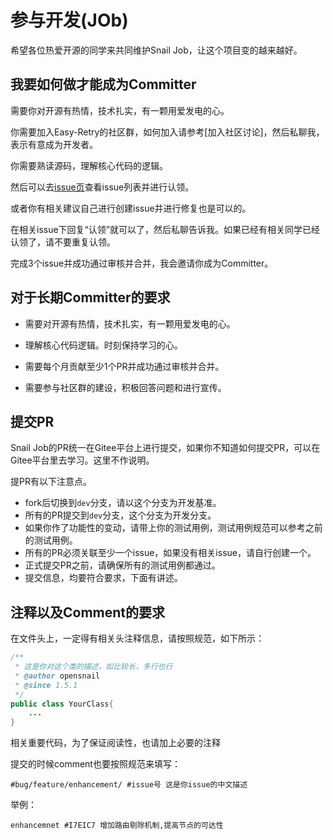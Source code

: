# 参与开发(JOb)

希望各位热爱开源的同学来共同维护Snail Job，让这个项目变的越来越好。

## 我要如何做才能成为Committer

需要你对开源有热情，技术扎实，有一颗用爱发电的心。

你需要加入Easy-Retry的社区群，如何加入请参考[加入社区讨论]，然后私聊我，表示有意成为开发者。

你需要熟读源码，理解核心代码的逻辑。

然后可以去[issue页](https://gitee.com/aizuda/snail-job/issues)查看issue列表并进行认领。

或者你有相关建议自己进行创建issue并进行修复也是可以的。

在相关issue下回复“认领”就可以了，然后私聊告诉我。如果已经有相关同学已经认领了，请不要重复认领。

完成3个issue并成功通过审核并合并，我会邀请你成为Committer。

## 对于长期Committer的要求

* 需要对开源有热情，技术扎实，有一颗用爱发电的心。

* 理解核心代码逻辑。时刻保持学习的心。

* 需要每个月贡献至少1个PR并成功通过审核并合并。

* 需要参与社区群的建设，积极回答问题和进行宣传。

## 提交PR

Snail Job的PR统一在Gitee平台上进行提交，如果你不知道如何提交PR，可以在Gitee平台里去学习。这里不作说明。

提PR有以下注意点。

* fork后切换到`dev`分支，请以这个分支为开发基准。
* 所有的PR提交到`dev`分支，这个分支为开发分支。
* 如果你作了功能性的变动，请带上你的测试用例，测试用例规范可以参考之前的测试用例。
* 所有的PR必须关联至少一个issue，如果没有相关issue，请自行创建一个。
* 正式提交PR之前，请确保所有的测试用例都通过。
* 提交信息，均要符合要求，下面有讲述。

## 注释以及Comment的要求

在文件头上，一定得有相关头注释信息，请按照规范，如下所示：
```java
/**
 * 这是你对这个类的描述，如比较长，多行也行
 * @author opensnail
 * @since 1.5.1
 */
public class YourClass{
	...
}
```

相关重要代码，为了保证阅读性，也请加上必要的注释

提交的时候comment也要按照规范来填写：
```
#bug/feature/enhancement/ #issue号 这是你issue的中文描述
```
举例：
```
enhancemnet #I7EIC7 增加路由剔除机制,提高节点的可达性
```
